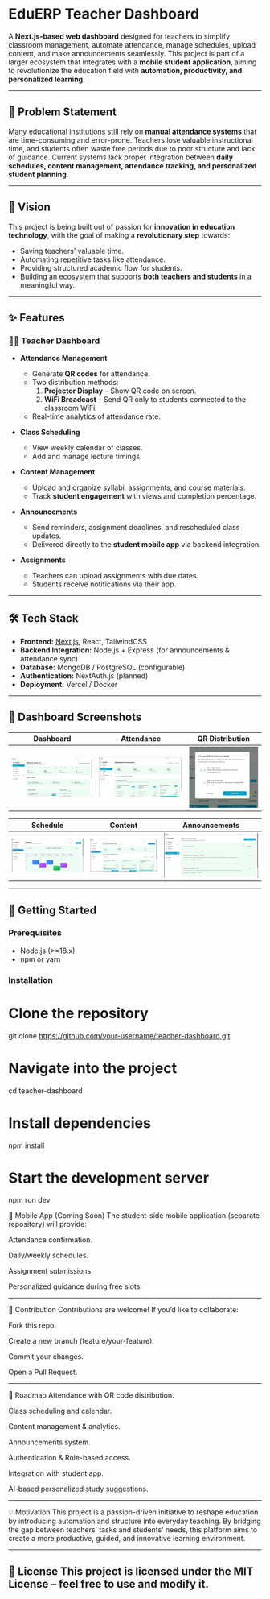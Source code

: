 # EduERP Teacher Dashboard  

A **Next.js-based web dashboard** designed for teachers to simplify classroom management, automate attendance, manage schedules, upload content, and make announcements seamlessly. This project is part of a larger ecosystem that integrates with a **mobile student application**, aiming to revolutionize the education field with **automation, productivity, and personalized learning**.  

---

## 🚨 Problem Statement  

Many educational institutions still rely on **manual attendance systems** that are time-consuming and error-prone. Teachers lose valuable instructional time, and students often waste free periods due to poor structure and lack of guidance. Current systems lack proper integration between **daily schedules, content management, attendance tracking, and personalized student planning**.  

---

## 🎯 Vision  

This project is being built out of passion for **innovation in education technology**, with the goal of making a **revolutionary step** towards:  

- Saving teachers’ valuable time.  
- Automating repetitive tasks like attendance.  
- Providing structured academic flow for students.  
- Building an ecosystem that supports **both teachers and students** in a meaningful way.  

---

## ✨ Features  

### 👩‍🏫 Teacher Dashboard  
- **Attendance Management**  
  - Generate **QR codes** for attendance.  
  - Two distribution methods:  
    1. **Projector Display** – Show QR code on screen.  
    2. **WiFi Broadcast** – Send QR only to students connected to the classroom WiFi.  
  - Real-time analytics of attendance rate.  

- **Class Scheduling**  
  - View weekly calendar of classes.  
  - Add and manage lecture timings.  

- **Content Management**  
  - Upload and organize syllabi, assignments, and course materials.  
  - Track **student engagement** with views and completion percentage.  

- **Announcements**  
  - Send reminders, assignment deadlines, and rescheduled class updates.  
  - Delivered directly to the **student mobile app** via backend integration.  

- **Assignments**  
  - Teachers can upload assignments with due dates.  
  - Students receive notifications via their app.  

---

## 🛠️ Tech Stack  

- **Frontend:** [Next.js](https://nextjs.org/), React, TailwindCSS  
- **Backend Integration:** Node.js + Express (for announcements & attendance sync)  
- **Database:** MongoDB / PostgreSQL (configurable)  
- **Authentication:** NextAuth.js (planned)  
- **Deployment:** Vercel / Docker  

---

## 📸 Dashboard Screenshots  

| Dashboard | Attendance | QR Distribution |  
|-----------|------------|-----------------|  
| ![Dashboard](./screenshots/dashboard.png) | ![Attendance](./screenshots/attendance.png) | ![QR](./screenshots/qr.png) |  

| Schedule | Content | Announcements |  
|----------|---------|---------------|  
| ![Schedule](./screenshots/schedule.png) | ![Content](./screenshots/content.png) | ![Announcements](./screenshots/announcements.png) |  

---

## 🚀 Getting Started  

### Prerequisites  
- Node.js (>=18.x)  
- npm or yarn  

### Installation  

# Clone the repository
git clone https://github.com/your-username/teacher-dashboard.git

# Navigate into the project
cd teacher-dashboard

# Install dependencies
npm install

# Start the development server
npm run dev

📱 Mobile App (Coming Soon)
The student-side mobile application (separate repository) will provide:

Attendance confirmation.

Daily/weekly schedules.

Assignment submissions.

Personalized guidance during free slots.

---

🤝 Contribution
Contributions are welcome! If you’d like to collaborate:

Fork this repo.

Create a new branch (feature/your-feature).

Commit your changes.

Open a Pull Request.

---

📌 Roadmap
 Attendance with QR code distribution.

 Class scheduling and calendar.

 Content management & analytics.

 Announcements system.

 Authentication & Role-based access.

 Integration with student app.

 AI-based personalized study suggestions.

 ---

💡 Motivation
This project is a passion-driven initiative to reshape education by introducing automation and structure into everyday teaching. By bridging the gap between teachers’ tasks and students’ needs, this platform aims to create a more productive, guided, and innovative learning environment.

---

📜 License
This project is licensed under the MIT License – feel free to use and modify it.
---
